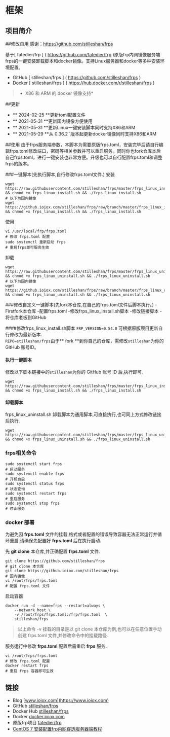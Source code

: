 # 框架
## 项目简介
##修改自用  感谢：https://github.com/stilleshan/frps

基于[ fatedier/frp ] ( https://github.com/fatedier/frp )原版frp内网镜像服务端frps的一键安装卸载脚本和docker镜像。支持Linux服务器和docker等多种安装环境配置。

- GitHub [ stilleshan/frps ] ( https://github.com/stilleshan/frps )
- Docker [ stilleshan/frps ] ( https://hub.docker.com/r/stilleshan/frps )
>   * X86 和 ARM 的 docker 镜像支持*

##更新
-  ** 2024-02-25 **更新toml配置文件
-  ** 2021-05-31 **更新国内镜像方便使用
-   ** 2021-05-31 **更新Linux一键安装脚本同时支持X86和ARM
-    ** 2021-05-29 **从 0.36.2 `版本起更新docker镜像同时支持X86和ARM

##使用
由于frps服务端参数，本脚本为需要原版frps.toml，安装完毕后请自行编辑frps.toml修改端口，密码等相关参数并可以重启服务。同时你也fork仓库本后自己frps.toml，进行一键安装也非常方便。升级也可以自行配置frps.toml和调整frps的版本。

###一键脚本(先执行脚本,自行修改frps.toml文件.)
安装
````外壳
wget https://raw.githubusercontent.com/stilleshan/frps/master/frps_linux_install.sh && chmod +x frps_linux_install.sh && ./frps_linux_install.sh
# 以下为国内镜像
wget https://github.ioiox.com/stilleshan/frps/raw/branch/master/frps_linux_install.sh && chmod +x frps_linux_install.sh && ./frps_linux_install.sh
````

使用
````外壳
vi /usr/local/frp/frps.toml
# 修改 frps.toml 配置
sudo systemctl 重新启动 frps
# 重启frps即可服务生效
````

卸载
````外壳
wget https://raw.githubusercontent.com/stilleshan/frps/master/frps_linux_uninstall.sh && chmod +x frps_linux_uninstall.sh && ./frps_linux_uninstall.sh
# 以下为国内镜像
wget https://github.ioiox.com/stilleshan/frps/raw/branch/master/frps_linux_uninstall.sh && chmod +x frps_linux_uninstall.sh && ./frps_linux_uninstall.sh
````

###修改自定义一键脚本(先fork本仓库,在自己的frps.toml文件后脚本执行。)
-Firstfork本仓库
-配置frps.toml
-修改frps_linux_install.sh脚本
-修改链接脚本
-将仓库老板到GitHub

####修改frps_linux_install.sh脚本
`FRP_VERSION=0.54.0` 可根据原版项目更新自行修改为最新版本.  
` REPO=stilleshan/frps `由于** fork **到你自己的仓库，需修改` stilleshan `为你的 GitHub 账号ID。

#### 执行一键脚本
修改以下脚本链接中的`stilleshan`为你的 GitHub 账号 ID 后,执行即可.
```shell
wget https://raw.githubusercontent.com/stilleshan/frps/master/frps_linux_install.sh && chmod +x frps_linux_install.sh && ./frps_linux_install.sh
```
#### 卸载脚本
frps_linux_uninstall.sh 卸载脚本为通用脚本,可直接执行,也可同上方式修改链接后执行.
```shell
wget https://raw.githubusercontent.com/stilleshan/frps/master/frps_linux_uninstall.sh && chmod +x frps_linux_uninstall.sh && ./frps_linux_uninstall.sh
```

### frps相关命令
```shell
sudo systemctl start frps
# 启动服务 
sudo systemctl enable frps
# 开机自启
sudo systemctl status frps
# 状态查询
sudo systemctl restart frps
# 重启服务
sudo systemctl stop frps
# 停止服务
```

### docker 部署
为避免因 **frps.toml** 文件的挂载,格式或者配置的错误导致容器无法正常运行并循环重启.请确保先配置好 **frps.toml** 后在执行启动.

先 **git clone** 本仓库,并正确配置 **frps.toml** 文件.
```shell
git clone https://github.com/stilleshan/frps
# git clone 本仓库
git clone https://github.ioiox.com/stilleshan/frps
# 国内镜像
vi /root/frps/frps.toml
# 配置 frps.toml 文件
```
启动容器
```shell
docker run -d --name=frps --restart=always \
    --network host \
    -v /root/frps/frps.toml:/frp/frps.toml  \
    stilleshan/frps
```
> 以上命令 -v 挂载的目录是以 git clone 本仓库为例,也可以在任意位置手动创建 frps.toml 文件,并修改命令中的挂载路径.

服务运行中修改 **frps.toml** 配置后需重启 **frps** 服务.
```shell
vi /root/frps/frps.toml
# 修改 frps.toml 配置
docker restart frps
# 重启 frps 容器即可生效
```

## 链接
- Blog [www.ioiox.com](https://www.ioiox.com)
- GitHub [stilleshan/frps](https://github.com/stilleshan/frps)
- Docker Hub [stilleshan/frps](https://hub.docker.com/r/stilleshan/frps)
- Docker [docker.ioiox.com](https://docker.ioiox.com)
- 原版frp项目 [fatedier/frp](https://github.com/fatedier/frp)
- [CentOS 7 安装配置frp内网穿透服务器端教程](https://www.ioiox.com/archives/5.html)
